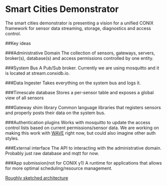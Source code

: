 Smart Cities Demonstrator
=========================

The smart cities demonstrator is presenting a vision for a unified CONIX framework
for sensor data streaming, storage, diagnostics and access control. 

##Key ideas

###Administrative Domain 
The collection of sensors, gateways, servers, broker(s), database(s) and access permissions controlled by one entity.


###System Bus 
A Pub/Sub broker. Currently we are using mosquitto and it is located at stream.conxidb.io.

###Data Ingester
Takes everything on the system bus and logs it.

###Timescale database 
Stores a per-sensor table and exposes a global view of all sensors

###Gateway shim library 
Common language libraries that registers sensors and properly posts their data on the system bus.

###Authentication plugins 
Works with mosquitto to update the access control lists based on current permissions/sensor data.
We are working on making this work with [WAVE](https://github.com/immesys/wave/) right now, but could
also imagine other auth styles.

###External interface
The API to interacting with the administrative domain. Probably just raw database and mqtt for now.


###App submission(not for CONIX y1) 
A runtime for applications that allows for more optimal scheduling/resource management.

[Roughly sketched architecture](https://github.com/conix-center/smart-cities-demo/raw/master/media/arch.pdf)
    
